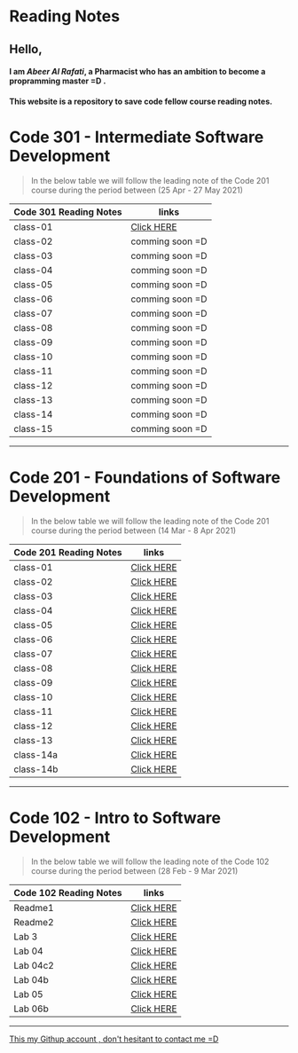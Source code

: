 # Reading Notes

## Hello, 

#### I am *Abeer Al Rafati*, a Pharmacist who has an ambition to become a propramming master =D .


#### This website is a repository to save code fellow course reading notes.  

# Code 301 - Intermediate Software Development   

> In the below table we will follow the leading note of the Code 201 course during the period between (25 Apr - 27 May 2021)   




| Code 301 Reading Notes                 |      links                                                               |
| -------------------------------------  | -------------------------------------------------------------------------|
|   class-01                             |[Click HERE](https://abeeral-rafati.github.io/Read_Note/301/class-01)               |
|   class-02                             |comming soon =D                                                           |
|   class-03                             |comming soon =D                                                           |
|   class-04                             |comming soon =D                                                           |
|   class-05                             |comming soon =D                                                           |
|   class-06                             |comming soon =D                                                           |
|   class-07                             |comming soon =D                                                           |
|   class-08                             |comming soon =D                                                           |
|   class-09                             |comming soon =D                                                           |
|   class-10                             |comming soon =D                                                           |
|   class-11                             |comming soon =D                                                           |
|   class-12                             |comming soon =D                                                           |
|   class-13                             |comming soon =D                                                           |
|   class-14                             |comming soon =D                                                           |
|   class-15                             |comming soon =D                                                           |


---------------------------------------------



#  Code 201 - Foundations of Software Development



> In the below table we will follow the leading note of the Code 201 course during the period between (14 Mar - 8 Apr 2021)



| Code 201 Reading Notes                 |      links                                                              |
| -------------------------------------  | ------------------------------------------------------------------------|
|   class-01                             |[Click HERE](https://abeeral-rafati.github.io/Read_Note/201/class-01)    |
|   class-02                             |[Click HERE](https://abeeral-rafati.github.io/Read_Note/201/class-02)    |
|   class-03                             |[Click HERE](https://abeeral-rafati.github.io/Read_Note/201/class-03)    |
|   class-04                             |[Click HERE](https://abeeral-rafati.github.io/Read_Note/201/class-04)    |
|   class-05                             |[Click HERE](https://abeeral-rafati.github.io/Read_Note/201/class-05)    |
|   class-06                             |[Click HERE](https://abeeral-rafati.github.io/Read_Note/201/class-06)    |
|   class-07                             |[Click HERE](https://abeeral-rafati.github.io/Read_Note/201/class-07)    |
|   class-08                             |[Click HERE](https://abeeral-rafati.github.io/Read_Note/201/class-08)    |
|   class-09                             |[Click HERE](https://abeeral-rafati.github.io/Read_Note/201/class-09)    |
|   class-10                             |[Click HERE](https://abeeral-rafati.github.io/Read_Note/201/class-10)    |
|   class-11                             |[Click HERE](https://abeeral-rafati.github.io/Read_Note/201/class-11)    |
|   class-12                             |[Click HERE](https://abeeral-rafati.github.io/Read_Note/201/class-12)    |
|   class-13                             |[Click HERE](https://abeeral-rafati.github.io/Read_Note/201/class-new)   |
|   class-14a                            |[Click HERE](https://abeeral-rafati.github.io/Read_Note/201/class-14a)   |
|   class-14b                            |[Click HERE](https://abeeral-rafati.github.io/Read_Note/201/class-14b)   |

---------------------------------------------


# Code 102 - Intro to Software Development


> In the below table we will follow the leading note of the Code 102 course during the period between (28 Feb - 9 Mar 2021)

| Code 102 Reading Notes                 |      links                                                               |
| -------------------------------------  | -------------------------------------------------------------------------|
| Readme1                                |[Click HERE](https://abeeral-rafati.github.io/Read_Note/102/Readme1)      |
| Readme2                                |[Click HERE](https://abeeral-rafati.github.io/Read_Note/102/Readme2)      |
| Lab 3                                  |[Click HERE](https://abeeral-rafati.github.io/Read_Note/102/Readme_lab3)  |
| Lab 04                                 |[Click HERE](https://abeeral-rafati.github.io/Read_Note/102/Read_04)      |
| Lab 04c2                               |[Click HERE](https://abeeral-rafati.github.io/Read_Note/102/Read_04c2)    |
| Lab 04b                                |[Click HERE](https://abeeral-rafati.github.io/Read_Note/102/Read_04b)     |
| Lab 05                                 |[Click HERE](https://abeeral-rafati.github.io/Read_Note/102/Read_05)      |
| Lab 06b                                |[Click HERE](https://abeeral-rafati.github.io/Read_Note/102/Read_06b)     |


-------------------------------------------------


[This my Githup account , don't hesitant to contact me =D](https://github.com/AbeerAl-Rafati) 
